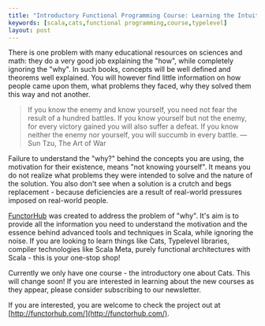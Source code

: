 ```yaml
---
title: "Introductory Functional Programming Course: Learning the Intuitive Way"
keywords: [scala,cats,functional programming,course,typelevel]
layout: post
---
```


There is one problem with many educational resources on sciences and math: they do a very good job explaining the "how", while completely ignoring the "why". In such books, concepts will be well defined and theorems well explained. You will however find little information on how people came upon them, what problems they faced, why they solved them this way and not another.

<!-- more -->

> If you know the enemy and know yourself, you need not fear the result of a hundred battles. If you know yourself but not the enemy, for every victory gained you will also suffer a defeat. If you know neither the enemy nor yourself, you will succumb in every battle. ― Sun Tzu, The Art of War

Failure to understand the "why?" behind the concepts you are using, the motivation for their existence, means "not knowing yourself". It means you do not realize what problems they were intended to solve and the nature of the solution. You also don't see when a solution is a crutch and begs replacement - because deficiencies are a result of real-world pressures imposed on real-world people.

[FunctorHub](http://functorhub.com/) was created to address the problem of "why". It's aim is to provide all the information you need to understand the motivation and the essence behind advanced tools and techniques in Scala, while ignoring the noise. If you are looking to learn things like Cats, Typelevel libraries, compiler technologies like Scala Meta, purely functional architectures with Scala - this is your one-stop shop!

Currently we only have one course - the introductory one about Cats. This will change soon! If you are interested in learning about the new courses as they appear, please consider subscribing to our newsletter.

If you are interested, you are welcome to check the project out at [http://functorhub.com/](http://functorhub.com/).